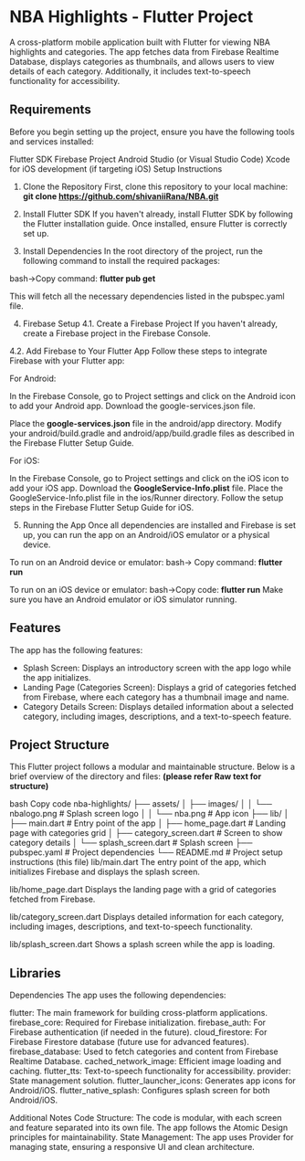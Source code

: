 # NBA Highlights - Flutter Project


A cross-platform mobile application built with Flutter for viewing NBA highlights and categories. The app fetches data from Firebase Realtime Database, displays categories as thumbnails, and allows users to view details of each category. Additionally, it includes text-to-speech functionality for accessibility.

## Requirements
Before you begin setting up the project, ensure you have the following tools and services installed:

Flutter SDK
Firebase Project
Android Studio (or Visual Studio Code)
Xcode for iOS development (if targeting iOS)
Setup Instructions

1. Clone the Repository
First, clone this repository to your local machine:
**git clone https://github.com/shivaniiRana/NBA.git**

2. Install Flutter SDK
If you haven't already, install Flutter SDK by following the Flutter installation guide.
Once installed, ensure Flutter is correctly set up.

3. Install Dependencies
In the root directory of the project, run the following command to install the required packages:

bash->Copy command: 
**flutter pub get**

This will fetch all the necessary dependencies listed in the pubspec.yaml file.

4. Firebase Setup
4.1. Create a Firebase Project
If you haven't already, create a Firebase project in the Firebase Console.

4.2. Add Firebase to Your Flutter App
Follow these steps to integrate Firebase with your Flutter app:

For Android:

In the Firebase Console, go to Project settings and click on the Android icon to add your Android app.
Download the google-services.json file.

Place the **google-services.json** file in the android/app directory.
Modify your android/build.gradle and android/app/build.gradle files as described in the Firebase Flutter Setup Guide.

For iOS:

In the Firebase Console, go to Project settings and click on the iOS icon to add your iOS app.
Download the **GoogleService-Info.plist**
 file.
Place the GoogleService-Info.plist file in the ios/Runner directory.
Follow the setup steps in the Firebase Flutter Setup Guide for iOS.


5. Running the App
Once all dependencies are installed and Firebase is set up, you can run the app on an Android/iOS emulator or a physical device.

To run on an Android device or emulator:
bash->
Copy command:
**flutter run**

To run on an iOS device or emulator:
bash->Copy code:
**flutter run**
Make sure you have an Android emulator or iOS simulator running.


## Features 
The app has the following features:

- Splash Screen: Displays an introductory screen with the app logo while the app initializes.
- Landing Page (Categories Screen): Displays a grid of categories fetched from Firebase, where each category has a thumbnail image and name.
- Category Details Screen: Displays detailed information about a selected category, including images, descriptions, and a text-to-speech feature.

## Project Structure
This Flutter project follows a modular and maintainable structure. Below is a brief overview of the directory and files: **(please refer Raw text for structure)**

bash
Copy code
nba-highlights/
├── assets/
│   ├── images/
│   │   └── nbalogo.png   # Splash screen logo
│   │   └── nba.png       # App icon
├── lib/
│   ├── main.dart         # Entry point of the app
│   ├── home_page.dart    # Landing page with categories grid
│   ├── category_screen.dart # Screen to show category details
│   └── splash_screen.dart  # Splash screen
├── pubspec.yaml          # Project dependencies
└── README.md             # Project setup instructions (this file)
lib/main.dart
The entry point of the app, which initializes Firebase and displays the splash screen.

lib/home_page.dart
Displays the landing page with a grid of categories fetched from Firebase.

lib/category_screen.dart
Displays detailed information for each category, including images, descriptions, and text-to-speech functionality.

lib/splash_screen.dart
Shows a splash screen while the app is loading.


## Libraries

Dependencies
The app uses the following dependencies:

flutter: The main framework for building cross-platform applications.
firebase_core: Required for Firebase initialization.
firebase_auth: For Firebase authentication (if needed in the future).
cloud_firestore: For Firebase Firestore database (future use for advanced features).
firebase_database: Used to fetch categories and content from Firebase Realtime Database.
cached_network_image: Efficient image loading and caching.
flutter_tts: Text-to-speech functionality for accessibility.
provider: State management solution.
flutter_launcher_icons: Generates app icons for Android/iOS.
flutter_native_splash: Configures splash screen for both Android/iOS.

Additional Notes
Code Structure: The code is modular, with each screen and feature separated into its own file. The app follows the Atomic Design principles for maintainability.
State Management: The app uses Provider for managing state, ensuring a responsive UI and clean architecture.

